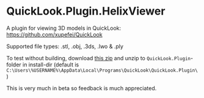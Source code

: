 # QuickLook.Plugin.HelixViewer
A plugin for viewing 3D models in QuickLook: https://github.com/xupefei/QuickLook

Supported file types: .stl, .obj, .3ds, .lwo & .ply

To test without building, download [this zip][1] and unzip to `QuickLook.Plugin`-folder in install-dir (default is `C:\Users\%USERNAME%\AppData\Local\Programs\QuickLook\QuickLook.Plugin\`)

This is very much in beta so feedback is much appreciated. 

[1]:https://github.com/jeremyhart/QuickLook.Plugin.HelixViewer/raw/master/Build/Release/QuickLook.Plugin.HelixViewer.zip

